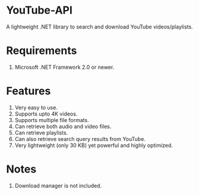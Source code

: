 # YouTube-API
A lightweight .NET library to search and download YouTube videos/playlists.

# Requirements
1) Microsoft .NET Framework 2.0 or newer.

# Features
1) Very easy to use.  
2) Supports upto 4K videos.  
3) Supports multiple file formats.  
4) Can retrieve both audio and video files.  
5) Can retrieve playlists.  
6) Can also retrieve search query results from YouTube.  
7) Very lightweight (only 30 KB) yet powerful and highly optimized.  

# Notes
1) Download manager is not included.  
